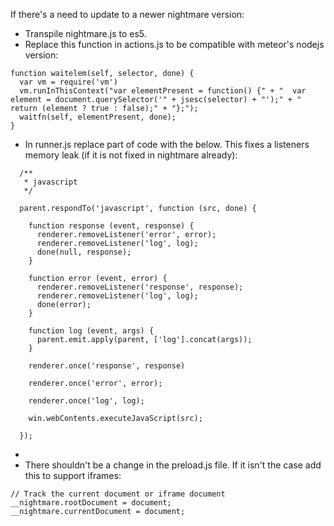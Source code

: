 If there's a need to update to a newer nightmare version:
- Transpile nightmare.js to es5.
- Replace this function in actions.js to be compatible with meteor's nodejs version:
```
function waitelem(self, selector, done) {
  var vm = require('vm')
  vm.runInThisContext("var elementPresent = function() {" + "  var element = document.querySelector('" + jsesc(selector) + "');" + "  return (element ? true : false);" + "};");
  waitfn(self, elementPresent, done);
}
```
- In runner.js replace part of code with the below. This fixes a listeners memory leak (if it is not fixed in nightmare already):
```
  /**
   * javascript
   */

  parent.respondTo('javascript', function (src, done) {

    function response (event, response) {
      renderer.removeListener('error', error);
      renderer.removeListener('log', log);
      done(null, response);
    }

    function error (event, error) {
      renderer.removeListener('response', response);
      renderer.removeListener('log', log);
      done(error);
    }

    function log (event, args) {
      parent.emit.apply(parent, ['log'].concat(args));
    }

    renderer.once('response', response)

    renderer.once('error', error);

    renderer.once('log', log);

    win.webContents.executeJavaScript(src);

  });
```
-
- There shouldn't be a change in the preload.js file. If it isn't the case add this to support iframes:
```
// Track the current document or iframe document
__nightmare.rootDocument = document;
__nightmare.currentDocument = document;
```
